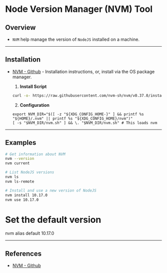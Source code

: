 # Node Version Manager (NVM) Tool

## Overview

* `NVM` help manage the version of `NodeJS` installed on a machine.

---

## Installation

* [NVM - Github](https://github.com/nvm-sh/nvm) - Installation instructions, or, install via the OS package manager.

  1. __Install Script__

    ```bash
    curl -o- https://raw.githubusercontent.com/nvm-sh/nvm/v0.37.0/install.sh | bash
    ```

  2. __Configuration__

    ```
    export NVM_DIR="$([ -z "${XDG_CONFIG_HOME-}" ] && printf %s "${HOME}/.nvm" || printf %s "${XDG_CONFIG_HOME}/nvm")"
    [ -s "$NVM_DIR/nvm.sh" ] && \. "$NVM_DIR/nvm.sh" # This loads nvm
    ```

---

## Examples

```bash
# Get information about NVM
nvm --version
nvm current

# List NodeJS versions
nvm ls
nvm ls-remote

# Install and use a new version of NodeJS
nvm install 10.17.0
nvm use 10.17.0
```

# Set the default version
nvm alias default 10.17.0

---

## References

* [NVM - Github](https://github.com/nvm-sh/nvm)
